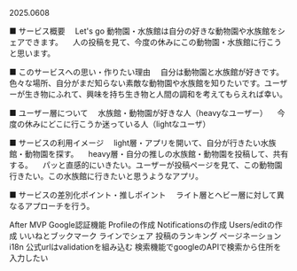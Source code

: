 2025.0608

■ サービス概要
　Let's go 動物園・水族館は自分の好きな動物園や水族館をシェアできます。
　人の投稿を見て、今度の休みにこの動物園・水族館に行こうと思います。


■ このサービスへの思い・作りたい理由
　自分は動物園と水族館が好きです。色々な場所、自分がまだ知らない素敵な動物園や水族館を知りたいです。ユーザーが生き物にふれて、興味を持ち生き物と人間の調和を考えてもらえれば幸い。

■ ユーザー層について
　水族館・動物園が好きな人（heavyなユーザー）
　今度の休みにどこに行こうか迷っている人（lightなユーザ）

■ サービスの利用イメージ
　light層・アプリを開いて、自分が行きたい水族館・動物園を探す。
　heavy層・自分の推しの水族館・動物園を投稿して、共有する。
　パッと直感的にいきたい。ユーザーが投稿ページを見て、この動物園行きたい。この水族館に行きたいと思うようなアプリ。

■ サービスの差別化ポイント・推しポイント
　ライト層とヘビー層に対して異なるアプローチを行う。

After MVP
Google認証機能
Profileの作成
Notificationsの作成
Users/editの作成
いいねとブックマーク
ラインでシェア
投稿のランキング
ページネーション
i18n
公式urlはvalidationを組み込む
検索機能でgoogleのAPIで検索から住所を入力したい